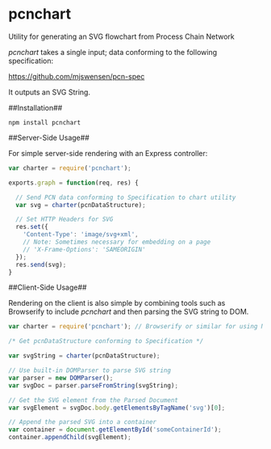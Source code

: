 pcnchart
========

Utility for generating an SVG flowchart from Process Chain Network 

*pcnchart* takes a single input; data conforming to the following specification:

https://github.com/mjswensen/pcn-spec

It outputs an SVG String.

##Installation##

`npm install pcnchart`

##Server-Side Usage##

For simple server-side rendering with an Express controller:

```javascript
var charter = require('pcnchart');

exports.graph = function(req, res) {

  // Send PCN data conforming to Specification to chart utility
  var svg = charter(pcnDataStructure);

  // Set HTTP Headers for SVG
  res.set({
    'Content-Type': 'image/svg+xml',
    // Note: Sometimes necessary for embedding on a page 
    // 'X-Frame-Options': 'SAMEORIGIN' 
  });
  res.send(svg);
}
```
##Client-Side Usage##

Rendering on the client is also simple by combining tools such as Browserify
to include *pcnchart* and then parsing the SVG string to DOM.

```javascript
var charter = require('pcnchart'); // Browserify or similar for using NPM

/* Get pcnDataStructure conforming to Specification */

var svgString = charter(pcnDataStructure);

// Use built-in DOMParser to parse SVG string
var parser = new DOMParser();
var svgDoc = parser.parseFromString(svgString);

// Get the SVG element from the Parsed Document
var svgElement = svgDoc.body.getElementsByTagName('svg')[0];

// Append the parsed SVG into a container
var container = document.getElementById('someContainerId');
container.appendChild(svgElement);
```
